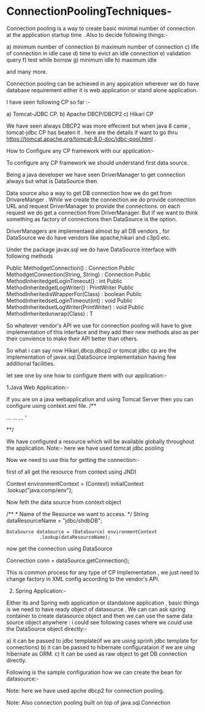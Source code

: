 # ConnectionPoolingTechniques-

Connection pooling is a way to create basic minimal number of connection at the application startup time . Also to decide following things:-

a) minimum number of connection
b) maximum number of connection
c) life of connection in idle case
d) time to evict an idle connection
e) validation query
f) test while borrow
g) minimum idle 
h) maximum idle

and many more.

Connection pooling can be achieved in any appication wherever we do have database requirement either it is web application or stand alone application.

I have seen following CP so far :-

a) Tomcat-JDBC CP.
b) Apache DBCP/DBCP2 
c) Hikari CP

We have seen always DBCP2 was more effecient but when java 8 came , tomcat-jdbc CP has beaten it . here are the details if want to go thru 
https://tomcat.apache.org/tomcat-8.0-doc/jdbc-pool.html .

How to Configure any CP framework with our application:-

To configure any CP framework we should understand first data source.

Being a java developer we have seen DriverManager to get connection always but what is DataSource then.

Data source also a way to get DB connection how we do get from DrivareManger . While we create the connection we do provide connection URL and request DriverManager to provide the connections. on each request we do get a connection from DriverManager. But if we want to think something as factory of connections then DataSource is the option.

DriverManagers are implementaed almost by all DB vendors , for DataSource we do have vendors like apache,hikari and c3p0 etc.

Under the package javax.sql we do have DataSource Interface with following methods

 Public MethodgetConnection() : Connection
 Public MethodgetConnection(String, String) : Connection
 Public MethodInheritedgetLoginTimeout() : int
 Public MethodInheritedgetLogWriter() : PrintWriter
 Public MethodInheritedisWrapperFor(Class) : boolean
 Public MethodInheritedsetLoginTimeout(int) : void
 Public MethodInheritedsetLogWriter(PrintWriter) : void
 Public MethodInheritedunwrap(Class) : T
 
 
 So whatever vendor's API we use for connection pooling will have to give implementation of this interface and they add their new methods also as per their convience to make their API better than others.
 
 So what i can say now Hikari,dbcp,dbcp2 or tomcat jdbc cp are the implementation of javax.sql.DataSource implementation having few additional facilities.
 
 let see one by one how to configure them with our application:-
 
1.Java Web Application:-

If you are on a java webapplication and using Tomcat Server then you can configure using context.xml file. 
/**
<?xml version='1.0' encoding='utf-8'?>
...
  <GlobalNamingResources>
    ...
    <Resource name="jdbc/shdbDB" 
			  global="jdbc/shdbDB"
			  factory="org.apache.tomcat.jdbc.pool.DataSourceFactory"
			  auth="Container"
              type="javax.sql.DataSource"              
			  username="test"
			  password="test"
			  driverClassName="com.mysql.jdbc.Driver"
			  description="JCG Example MySQL database."
			  url="jdbc:mysql://localhost:3306/shdbDB"
			  maxTotal="10"
			  maxIdle="10"
			  maxWaitMillis="10000"
			  removeAbandonedTimeout="300"			  
			  defaultAutoCommit="true" />
     ...
  </GlobalNamingResources>'
  
  **/
  
  
We have configured a resource which will be available globally throughout the application.
Note:- here we have used tomcat jdbc pooling

Now we need to use this for getting the connection:-

first of all get the resource from context using JNDI

Context environmentContext = (Context) initialContext
				.lookup("java:comp/env");
        
 Now feth the data source from context object
 
 /**
		 * Name of the Resource we want to access.
		 */
		String dataResourceName = "jdbc/shdbDB";
    
    DataSource dataSource = (DataSource) environmentContext
				.lookup(dataResourceName);
        
  now get the connection using DataSource
  
  Connection conn = dataSource.getConnection();
  
  This is common process for any type of CP Implementation , we just need to change factory in XML config according to the vendor's API.
  
  
 2) Spring Application:-
 
 Either its and Spring web application or standalone application , basic things is we need to have ready object of datasource . We can can ask spring container to create datasource object and then we can use the same data source object anywhere :
 i could see following cases where we could use the DataSource object directly:-
 
 a) it can be passed to jdbc template(if we are using sprinh jdbc template for connections)
 b) it can be passed to hibernate configurataion if we are uing hibernate as ORM.
 c) It can be used as raw object to get DB connection directly.
 
 Following is the sample configuration how we can create the bean for datasource:-
 
 <bean id="dataSource" class="org.apache.commons.dbcp2.BasicDataSource"
		destroy-method="close">
		<property name="driverClassName" value="com.mysql.jdbc.Driver" />
		<property name="url" value="jdbc:mysql://localhost:3306/shdbDB" />
		<property name="username" value="root" />
		<property name="password" value="password" />
	</bean>
  
  Note: here we have used apche dbcp2 for connection pooling.
  
  Note: Also connection pooling built on top of java.sql.Connection
